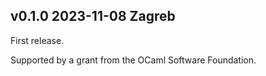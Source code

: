 v0.1.0 2023-11-08 Zagreb
------------------------

First release.

Supported by a grant from the OCaml Software Foundation.
